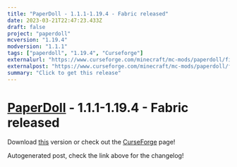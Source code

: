```yaml
---
title: "PaperDoll - 1.1.1-1.19.4 - Fabric released"
date: 2023-03-21T22:47:23.433Z
draft: false
project: "paperdoll"
mcversion: "1.19.4"
modversion: "1.1.1"
tags: ["paperdoll", "1.19.4", "Curseforge"]
externalurl: "https://www.curseforge.com/minecraft/mc-mods/paperdoll/files/4450374"
externalpost: "https://www.curseforge.com/minecraft/mc-mods/paperdoll/files/4450374"
summary: "Click to get this release"
---
```

# [PaperDoll](/project/paperdoll) - 1.1.1-1.19.4 - Fabric released
Download [this](https://www.curseforge.com/minecraft/mc-mods/paperdoll/files/4450374) version or check out the [CurseForge](https://www.curseforge.com/minecraft/mc-mods/paperdoll) page!

Autogenerated post, check the link above for the changelog!
